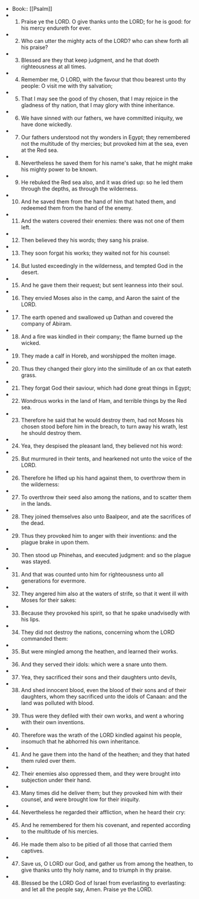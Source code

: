 - Book:: [[Psalm]]
- 1. Praise ye the LORD. O give thanks unto the LORD; for he is good: for his mercy endureth for ever.
- 2. Who can utter the mighty acts of the LORD? who can shew forth all his praise?
- 3. Blessed are they that keep judgment, and he that doeth righteousness at all times.
- 4. Remember me, O LORD, with the favour that thou bearest unto thy people: O visit me with thy salvation;
- 5. That I may see the good of thy chosen, that I may rejoice in the gladness of thy nation, that I may glory with thine inheritance.
- 6. We have sinned with our fathers, we have committed iniquity, we have done wickedly.
- 7. Our fathers understood not thy wonders in Egypt; they remembered not the multitude of thy mercies; but provoked him at the sea, even at the Red sea.
- 8. Nevertheless he saved them for his name's sake, that he might make his mighty power to be known.
- 9. He rebuked the Red sea also, and it was dried up: so he led them through the depths, as through the wilderness.
- 10. And he saved them from the hand of him that hated them, and redeemed them from the hand of the enemy.
- 11. And the waters covered their enemies: there was not one of them left.
- 12. Then believed they his words; they sang his praise.
- 13. They soon forgat his works; they waited not for his counsel:
- 14. But lusted exceedingly in the wilderness, and tempted God in the desert.
- 15. And he gave them their request; but sent leanness into their soul.
- 16. They envied Moses also in the camp, and Aaron the saint of the LORD.
- 17. The earth opened and swallowed up Dathan and covered the company of Abiram.
- 18. And a fire was kindled in their company; the flame burned up the wicked.
- 19. They made a calf in Horeb, and worshipped the molten image.
- 20. Thus they changed their glory into the similitude of an ox that eateth grass.
- 21. They forgat God their saviour, which had done great things in Egypt;
- 22. Wondrous works in the land of Ham, and terrible things by the Red sea.
- 23. Therefore he said that he would destroy them, had not Moses his chosen stood before him in the breach, to turn away his wrath, lest he should destroy them.
- 24. Yea, they despised the pleasant land, they believed not his word:
- 25. But murmured in their tents, and hearkened not unto the voice of the LORD.
- 26. Therefore he lifted up his hand against them, to overthrow them in the wilderness:
- 27. To overthrow their seed also among the nations, and to scatter them in the lands.
- 28. They joined themselves also unto Baalpeor, and ate the sacrifices of the dead.
- 29. Thus they provoked him to anger with their inventions: and the plague brake in upon them.
- 30. Then stood up Phinehas, and executed judgment: and so the plague was stayed.
- 31. And that was counted unto him for righteousness unto all generations for evermore.
- 32. They angered him also at the waters of strife, so that it went ill with Moses for their sakes:
- 33. Because they provoked his spirit, so that he spake unadvisedly with his lips.
- 34. They did not destroy the nations, concerning whom the LORD commanded them:
- 35. But were mingled among the heathen, and learned their works.
- 36. And they served their idols: which were a snare unto them.
- 37. Yea, they sacrificed their sons and their daughters unto devils,
- 38. And shed innocent blood, even the blood of their sons and of their daughters, whom they sacrificed unto the idols of Canaan: and the land was polluted with blood.
- 39. Thus were they defiled with their own works, and went a whoring with their own inventions.
- 40. Therefore was the wrath of the LORD kindled against his people, insomuch that he abhorred his own inheritance.
- 41. And he gave them into the hand of the heathen; and they that hated them ruled over them.
- 42. Their enemies also oppressed them, and they were brought into subjection under their hand.
- 43. Many times did he deliver them; but they provoked him with their counsel, and were brought low for their iniquity.
- 44. Nevertheless he regarded their affliction, when he heard their cry:
- 45. And he remembered for them his covenant, and repented according to the multitude of his mercies.
- 46. He made them also to be pitied of all those that carried them captives.
- 47. Save us, O LORD our God, and gather us from among the heathen, to give thanks unto thy holy name, and to triumph in thy praise.
- 48. Blessed be the LORD God of Israel from everlasting to everlasting: and let all the people say, Amen. Praise ye the LORD.
